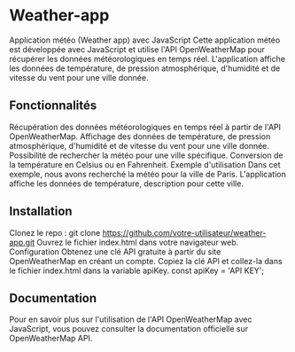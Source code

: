 # Weather-app

Application météo (Weather app) avec JavaScript
Cette application météo est développée avec JavaScript et utilise l'API OpenWeatherMap pour récupérer les données météorologiques en temps réel. L'application affiche les données de température, de pression atmosphérique, d'humidité et de vitesse du vent pour une ville donnée.

## Fonctionnalités

Récupération des données météorologiques en temps réel à partir de l'API OpenWeatherMap.
Affichage des données de température, de pression atmosphérique, d'humidité et de vitesse du vent pour une ville donnée.
Possibilité de rechercher la météo pour une ville spécifique.
Conversion de la température en Celsius ou en Fahrenheit.
Exemple d'utilisation
Dans cet exemple, nous avons recherché la météo pour la ville de Paris. L'application affiche les données de température, description pour cette ville.

## Installation

Clonez le repo : git clone https://github.com/votre-utilisateur/weather-app.git
Ouvrez le fichier index.html dans votre navigateur web.
Configuration
Obtenez une clé API gratuite à partir du site OpenWeatherMap en créant un compte.
Copiez la clé API et collez-la dans le fichier index.html dans la variable apiKey.
const apiKey = 'API KEY';

## Documentation

Pour en savoir plus sur l'utilisation de l'API OpenWeatherMap avec JavaScript, vous pouvez consulter la documentation officielle sur OpenWeatherMap API.
